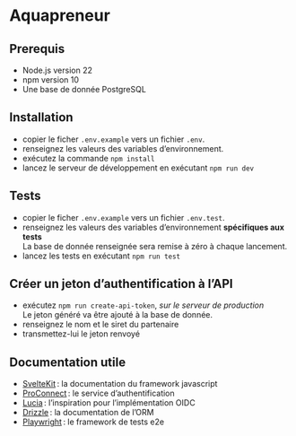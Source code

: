 # Aquapreneur

## Prerequis

- Node.js version 22
- npm version 10
- Une base de donnée PostgreSQL

## Installation

- copier le ficher `.env.example` vers un fichier `.env`.
- renseignez les valeurs des variables d’environnement.
- exécutez la commande `npm install`
- lancez le serveur de développement en exécutant `npm run dev`

## Tests

- copier le ficher `.env.example` vers un fichier `.env.test`.
- renseignez les valeurs des variables d’environnement **spécifiques aux tests**  
  La base de donnée renseignée sera remise à zéro à chaque lancement.
- lancez les tests en exécutant `npm run test`

## Créer un jeton d’authentification à l’API

- exécutez `npm run create-api-token`, _sur le serveur de production_  
  Le jeton généré va être ajouté à la base de donnée.
- renseignez le nom et le siret du partenaire
- transmettez-lui le jeton renvoyé

## Documentation utile

- [SvelteKit](https://svelte.dev/docs/kit/introduction) : la documentation du framework javascript
- [ProConnect](https://github.com/numerique-gouv/proconnect-documentation/blob/main/doc_fs/README.md) : le service d’authentification
- [Lucia](https://lucia-auth.com/) : l’inspiration pour l’implémentation OIDC
- [Drizzle](https://orm.drizzle.team) : la documentation de l’ORM
- [Playwright](https://playwright.dev/) : le framework de tests e2e
